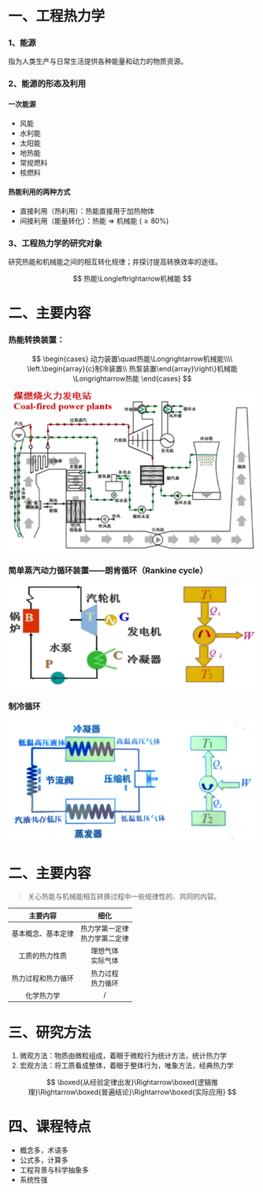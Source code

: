 # 一、工程热力学

### 1、能源

指为人类生产与日常生活提供各种能量和动力的物质资源。

### 2、能源的形态及利用

#### 一次能源

* 风能
* 水利能
* 太阳能
* 地热能
* 常规燃料
* 核燃料

#### 热能利用的两种方式

* 直接利用（热利用）：热能直接用于加热物体
* 间接利用（能量转化）：热能 $\Longrightarrow$ 机械能 $(\ge80\%)$ 

### 3、工程热力学的研究对象

研究热能和机械能之间的相互转化规律；并探讨提高转换效率的途径。

$$
热能\Longleftrightarrow机械能
$$

# 二、主要内容

### 热能转换装置：

$$
\begin{cases}
动力装置\quad热能\Longrightarrow机械能\\\\
\left.\begin{array}{c}制冷装置\\
热泵装置\end{array}\right\}机械能\Longrightarrow热能
\end{cases}
$$

![image-20230605154557263](0.%E7%BB%AA%E8%AE%BA.assets/image-20230605154557263.png)

### 简单蒸汽动力循环装置——朗肯循环（Rankine cycle）

![image-20230605163122252](0.%E7%BB%AA%E8%AE%BA.assets/image-20230605163122252.png)

### 制冷循环

![image-20230605180753129](0.%E7%BB%AA%E8%AE%BA.assets/image-20230605180753129.png)

# 二、主要内容

> 关心热能与机械能相互转换过程中一些规律性的、共同的内容。

|      主要内容      |               细化                |
| :----------------: | :-------------------------------: |
| 基本概念、基本定律 | 热力学第一定律<br/>热力学第二定律 |
|   工质的热力性质   |       理想气体<br/>实际气体       |
| 热力过程和热力循环 |       热力过程<br/>热力循环       |
|     化学热力学     |                 /                 |

# 三、研究方法

1. 微观方法：物质由微粒组成，着眼于微粒行为统计方法，统计热力学
2. 宏观方法：将工质看成整体，着眼于整体行为，唯象方法，经典热力学

$$
\boxed{从经验定律出发}\Rightarrow\boxed{逻辑推理}\Rightarrow\boxed{普遍结论}\Rightarrow\boxed{实际应用}
$$

# 四、课程特点

* 概念多，术语多
* 公式多，计算多
* 工程背景与科学抽象多
* 系统性强
